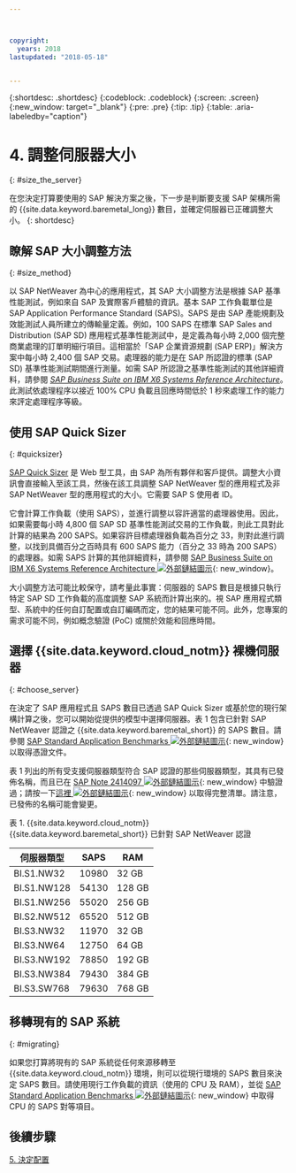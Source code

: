 ```yaml
---



copyright:
  years: 2018
lastupdated: "2018-05-18"


---
```


{:shortdesc: .shortdesc}
{:codeblock: .codeblock}
{:screen: .screen}
{:new_window: target="_blank"}
{:pre: .pre}
{:tip: .tip}
{:table: .aria-labeledby="caption"}


# 4. 調整伺服器大小
{: #size_the_server}

在您決定打算要使用的 SAP 解決方案之後，下一步是判斷要支援 SAP 架構所需的 {{site.data.keyword.baremetal_long}} 數目，並確定伺服器已正確調整大小。
{: shortdesc}

## 瞭解 SAP 大小調整方法
{: #size_method}

以 SAP NetWeaver 為中心的應用程式，其 SAP 大小調整方法是根據 SAP 基準性能測試，例如來自 SAP 及實際客戶體驗的資訊。基本 SAP 工作負載單位是 SAP Application Performance Standard (SAPS)。SAPS 是由 SAP 產能規劃及效能測試人員所建立的傳輸量定義。例如，100 SAPS 在標準 SAP Sales and Distribution (SAP SD) 應用程式基準性能測試中，是定義為每小時 2,000 個完整商業處理的訂單明細行項目。這相當於「SAP 企業資源規劃 (SAP ERP)」解決方案中每小時 2,400 個 SAP 交易。處理器的能力是在 SAP 所認證的標準 (SAP SD) 基準性能測試期間進行測量。如需 SAP 所認證之基準性能測試的其他詳細資料，請參閱 [*SAP Business Suite on IBM X6 Systems Reference Architecture*](https://lenovopress.com/redp5073.pdf)。此測試依處理程序以接近 100% CPU 負載且回應時間低於 1 秒來處理工作的能力來評定處理程序等級。

## 使用 SAP Quick Sizer
{: #quicksizer}
  
[SAP Quick Sizer](https://service.sap.com/quicksizer) 是 Web 型工具，由 SAP 為所有夥伴和客戶提供。調整大小資訊會直接輸入至該工具，然後在該工具調整 SAP NetWeaver 型的應用程式及非 SAP NetWeaver 型的應用程式的大小。它需要 SAP S 使用者 ID。
  
它會計算工作負載（使用 SAPS），並進行調整以容許適當的處理器使用。因此，如果需要每小時 4,800 個 SAP SD 基準性能測試交易的工作負載，則此工具對此計算的結果為 200 SAPS。如果容許目標處理器負載為百分之 33，則對此進行調整，以找到具備百分之百時具有 600 SAPS 能力（百分之 33 時為 200 SAPS）的處理器。如需 SAPS 計算的其他詳細資料，請參閱 [SAP Business Suite on IBM X6 Systems Reference Architecture ![外部鏈結圖示](../../icons/launch-glyph.svg "外部鏈結圖示")](https://lenovopress.com/redp5073.pdf){: new_window}。

大小調整方法可能比較保守，請考量此事實：伺服器的 SAPS 數目是根據只執行特定 SAP SD 工作負載的高度調整 SAP 系統而計算出來的。視 SAP 應用程式類型、系統中的任何自訂配置或自訂編碼而定，您的結果可能不同。此外，您專案的需求可能不同，例如概念驗證 (PoC) 或關於效能和回應時間。

## 選擇 {{site.data.keyword.cloud_notm}} 裸機伺服器
{: #choose_server}

在決定了 SAP 應用程式且 SAPS 數目已透過 SAP Quick Sizer 或基於您的現行架構計算之後，您可以開始從提供的模型中選擇伺服器。表 1 包含已針對 SAP NetWeaver 認證之 {{site.data.keyword.baremetal_short}} 的 SAPS 數目。請參閱 [SAP Standard Application Benchmarks ![外部鏈結圖示](../../icons/launch-glyph.svg "外部鏈結圖示")](https://www.sap.com/about/benchmark.html){: new_window} 以取得憑證文件。 

表 1 列出的所有受支援伺服器類型符合 SAP 認證的那些伺服器類型，其具有已發佈名稱，而且已在 [SAP Note 2414097 ![外部鏈結圖示](../../icons/launch-glyph.svg "外部鏈結圖示")](https://launchpad.support.sap.com/#/notes/2414097){: new_window} 中驗證過；請按一下[這裡 ![外部鏈結圖示](../../icons/launch-glyph.svg "外部鏈結圖示")](https://www.sap.com/dmc/exp/2014-09-02-hana-hardware/enEN/power-systems.html){: new_window} 以取得完整清單。請注意，已發佈的名稱可能會變更。

表 1. {{site.data.keyword.cloud_notm}} {{site.data.keyword.baremetal_short}} 已針對 SAP NetWeaver 認證

|伺服器類型  |SAPS |RAM |
| --- | --- | --- |
|BI.S1.NW32 | 10980 |32 GB |
|BI.S1.NW128 | 54130 |128 GB |
|BI.S1.NW256 | 55020 |256 GB |
| BI.S2.NW512 | 65520 |512 GB |
| BI.S3.NW32 | 11970 |32 GB |
| BI.S3.NW64 | 12750 | 64 GB |
| BI.S3.NW192 | 78850 | 192 GB |
| BI.S3.NW384 | 79430 | 384 GB |
| BI.S3.SW768 | 79630 | 768 GB |

## 移轉現有的 SAP 系統 
{: #migrating}

如果您打算將現有的 SAP 系統從任何來源移轉至 {{site.data.keyword.cloud_notm}} 環境，則可以從現行環境的 SAPS 數目來決定 SAPS 數目。請使用現行工作負載的資訊（使用的 CPU 及 RAM），並從 [SAP Standard Application Benchmarks ![外部鏈結圖示](../../icons/launch-glyph.svg "外部鏈結圖示")](https://www.sap.com/about/benchmark.html){: new_window} 中取得 CPU 的 SAPS 對等項目。

## 後續步驟

 [5. 決定配置](/docs/infrastructure/sap-netweaver/sap-determine-configuration.html)
